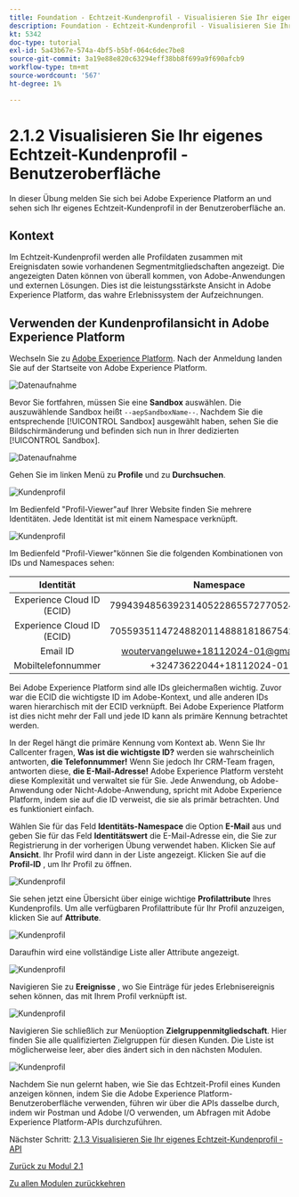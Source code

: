 ```yaml
---
title: Foundation - Echtzeit-Kundenprofil - Visualisieren Sie Ihr eigenes Echtzeit-Kundenprofil - Benutzeroberfläche
description: Foundation - Echtzeit-Kundenprofil - Visualisieren Sie Ihr eigenes Echtzeit-Kundenprofil - Benutzeroberfläche
kt: 5342
doc-type: tutorial
exl-id: 5a43b67e-574a-4bf5-b5bf-064c6dec7be8
source-git-commit: 3a19e88e820c63294eff38bb8f699a9f690afcb9
workflow-type: tm+mt
source-wordcount: '567'
ht-degree: 1%

---
```


# 2.1.2 Visualisieren Sie Ihr eigenes Echtzeit-Kundenprofil - Benutzeroberfläche

In dieser Übung melden Sie sich bei Adobe Experience Platform an und sehen sich Ihr eigenes Echtzeit-Kundenprofil in der Benutzeroberfläche an.

## Kontext

Im Echtzeit-Kundenprofil werden alle Profildaten zusammen mit Ereignisdaten sowie vorhandenen Segmentmitgliedschaften angezeigt. Die angezeigten Daten können von überall kommen, von Adobe-Anwendungen und externen Lösungen. Dies ist die leistungsstärkste Ansicht in Adobe Experience Platform, das wahre Erlebnissystem der Aufzeichnungen.

## Verwenden der Kundenprofilansicht in Adobe Experience Platform

Wechseln Sie zu [Adobe Experience Platform](https://experience.adobe.com/platform). Nach der Anmeldung landen Sie auf der Startseite von Adobe Experience Platform.

![Datenaufnahme](../../datacollection/module1.2/images/home.png)

Bevor Sie fortfahren, müssen Sie eine **Sandbox** auswählen. Die auszuwählende Sandbox heißt ``--aepSandboxName--``. Nachdem Sie die entsprechende [!UICONTROL Sandbox] ausgewählt haben, sehen Sie die Bildschirmänderung und befinden sich nun in Ihrer dedizierten [!UICONTROL Sandbox].

![Datenaufnahme](../../datacollection/module1.2/images/sb1.png)

Gehen Sie im linken Menü zu **Profile** und zu **Durchsuchen**.

![Kundenprofil](./images/homemenu.png)

Im Bedienfeld &quot;Profil-Viewer&quot;auf Ihrer Website finden Sie mehrere Identitäten. Jede Identität ist mit einem Namespace verknüpft.

![Kundenprofil](./images/identities.png)

Im Bedienfeld &quot;Profil-Viewer&quot;können Sie die folgenden Kombinationen von IDs und Namespaces sehen:

| Identität | Namespace |
|:-------------:| :---------------:|
| Experience Cloud ID (ECID) | 79943948563923140522865572770524243489 |
| Experience Cloud ID (ECID) | 70559351147248820114888181867542007989 |
| Email ID | woutervangeluwe+18112024-01@gmail.com |
| Mobiltelefonnummer | +32473622044+18112024-01 |

Bei Adobe Experience Platform sind alle IDs gleichermaßen wichtig. Zuvor war die ECID die wichtigste ID im Adobe-Kontext, und alle anderen IDs waren hierarchisch mit der ECID verknüpft. Bei Adobe Experience Platform ist dies nicht mehr der Fall und jede ID kann als primäre Kennung betrachtet werden.

In der Regel hängt die primäre Kennung vom Kontext ab. Wenn Sie Ihr Callcenter fragen, **Was ist die wichtigste ID?** werden sie wahrscheinlich antworten, **die Telefonnummer!** Wenn Sie jedoch Ihr CRM-Team fragen, antworten diese, **die E-Mail-Adresse!** Adobe Experience Platform versteht diese Komplexität und verwaltet sie für Sie. Jede Anwendung, ob Adobe-Anwendung oder Nicht-Adobe-Anwendung, spricht mit Adobe Experience Platform, indem sie auf die ID verweist, die sie als primär betrachten. Und es funktioniert einfach.

Wählen Sie für das Feld **Identitäts-Namespace** die Option **E-Mail** aus und geben Sie für das Feld **Identitätswert** die E-Mail-Adresse ein, die Sie zur Registrierung in der vorherigen Übung verwendet haben. Klicken Sie auf **Ansicht**. Ihr Profil wird dann in der Liste angezeigt. Klicken Sie auf die **Profil-ID** , um Ihr Profil zu öffnen.

![Kundenprofil](./images/popupecid.png)

Sie sehen jetzt eine Übersicht über einige wichtige **Profilattribute** Ihres Kundenprofils. Um alle verfügbaren Profilattribute für Ihr Profil anzuzeigen, klicken Sie auf **Attribute**.

![Kundenprofil](./images/profile.png)

Daraufhin wird eine vollständige Liste aller Attribute angezeigt.

![Kundenprofil](./images/profilattr.png)

Navigieren Sie zu **Ereignisse** , wo Sie Einträge für jedes Erlebnisereignis sehen können, das mit Ihrem Profil verknüpft ist.

![Kundenprofil](./images/profileee.png)

Navigieren Sie schließlich zur Menüoption **Zielgruppenmitgliedschaft**. Hier finden Sie alle qualifizierten Zielgruppen für diesen Kunden. Die Liste ist möglicherweise leer, aber dies ändert sich in den nächsten Modulen.

![Kundenprofil](./images/profileseg.png)

Nachdem Sie nun gelernt haben, wie Sie das Echtzeit-Profil eines Kunden anzeigen können, indem Sie die Adobe Experience Platform-Benutzeroberfläche verwenden, führen wir über die APIs dasselbe durch, indem wir Postman und Adobe I/O verwenden, um Abfragen mit Adobe Experience Platform-APIs durchzuführen.

Nächster Schritt: [2.1.3 Visualisieren Sie Ihr eigenes Echtzeit-Kundenprofil - API](./ex3.md)

[Zurück zu Modul 2.1](./real-time-customer-profile.md)

[Zu allen Modulen zurückkehren](../../../overview.md)
